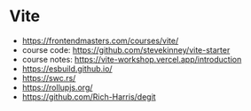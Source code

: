 # Vite

* <https://frontendmasters.com/courses/vite/>
* course code: <https://github.com/stevekinney/vite-starter>
* course notes: <https://vite-workshop.vercel.app/introduction>
* <https://esbuild.github.io/>
* <https://swc.rs/>
* <https://rollupjs.org/>
* <https://github.com/Rich-Harris/degit>